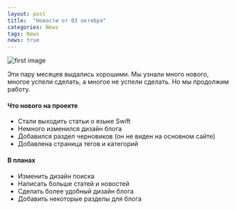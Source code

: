```yaml
---
layout: post
title:  "Новости от 03 октября"
categories: News
tags: News
news: true
---
```


![first image](http://i82.fastpic.ru/big/2016/0912/60/7dd8ab90404e6018f6cf24872cdfc960.jpg)

Эти пару месяцев выдались хорошими. Мы узнали много нового, многое успели сделать, а многое не
успели сделать. Но мы продолжим работу.

#### Что нового на проекте

- Стали выходить статьи о языке Swift
- Немного изменился дизайн блога
- Добавился раздел черновиков (он не виден на основном сайте)
- Добавлена страница тегов и категорий

#### В планах

- Изменить дизайн поиска
- Написать больше статей и новостей
- Сделать более удобный дизайн блога
- Добавить некоторые разделы для блога
